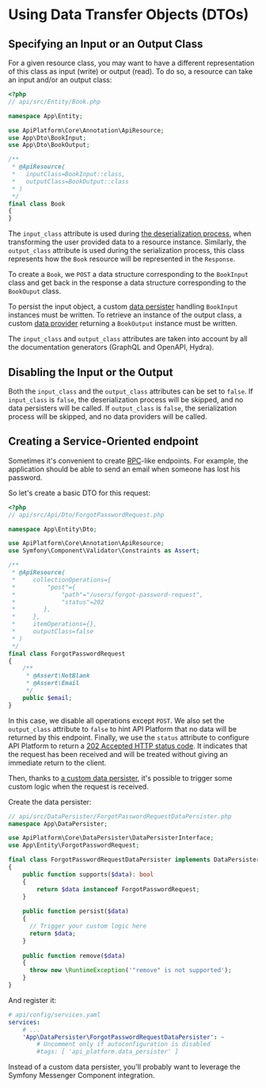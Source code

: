 # Using Data Transfer Objects (DTOs)

## Specifying an Input or an Output Class

For a given resource class, you may want to have a different representation of this class as input (write) or output (read).
To do so, a resource can take an input and/or an output class:

```php
<?php
// api/src/Entity/Book.php

namespace App\Entity;

use ApiPlatform\Core\Annotation\ApiResource;
use App\Dto\BookInput;
use App\Dto\BookOutput;

/**
 * @ApiResource(
 *   inputClass=BookInput::class,
 *   outputClass=BookOutput::class
 * )
 */
final class Book
{
}
```

The `input_class` attribute is used during [the deserialization process](serialization.md), when transforming the user provided data to a resource instance.
Similarly, the `output_class` attribute is used during the serialization process, this class represents how the `Book` resource will be represented in the `Response`.

To create a `Book`, we `POST` a data structure corresponding to the `BookInput` class and get back in the response a data structure corresponding to the `BookOuput` class.

To persist the input object, a custom [data persister](data-persisters.md) handling `BookInput` instances must be written.
To retrieve an instance of the output class, a custom [data provider](data-providers.md) returning a `BookOutput` instance must be written.

The `input_class` and `output_class` attributes are taken into account by all the documentation generators (GraphQL and OpenAPI, Hydra).

## Disabling the Input or the Output

Both the `input_class` and the `output_class` attributes can be set to `false`.
If `input_class` is `false`, the deserialization process will be skipped, and no data persisters will be called.
If `output_class` is `false`, the serialization process will be skipped, and no data providers will be called. 

## Creating a Service-Oriented endpoint

Sometimes it's convenient to create [RPC](https://en.wikipedia.org/wiki/Remote_procedure_call)-like endpoints.
For example, the application should be able to send an email when someone has lost his password.

So let's create a basic DTO for this request:

```php
<?php
// api/src/Api/Dto/ForgotPasswordRequest.php

namespace App\Entity\Dto;

use ApiPlatform\Core\Annotation\ApiResource;
use Symfony\Component\Validator\Constraints as Assert;

/**
 * @ApiResource(
 *     collectionOperations={
 *         "post"={
 *             "path"="/users/forgot-password-request",
 *             "status"=202
 *        },
 *     },
 *     itemOperations={},
 *     outputClass=false
 * )
 */
final class ForgotPasswordRequest
{
    /**
     * @Assert\NotBlank
     * @Assert\Email
     */
    public $email;
}
```

In this case, we disable all operations except `POST`. We also set the `output_class` attribute to `false` to hint API Platform that no data will be returned by this endpoint.
Finally, we use the `status` attribute to configure API Platform to return a [202 Accepted HTTP status code](https://developer.mozilla.org/en-US/docs/Web/HTTP/Status/202).
It indicates that the request has been received and will be treated without giving an immediate return to the client.

Then, thanks to [a custom data persister](data-persisters.md), it's possible to trigger some custom logic when the request is received.

Create the data persister:

```php
// api/src/DataPersister/ForgotPasswordRequestDataPersister.php
namespace App\DataPersister;

use ApiPlatform\Core\DataPersister\DataPersisterInterface;
use App\Entity\ForgotPasswordRequest;

final class ForgotPasswordRequestDataPersister implements DataPersisterInterface
{
    public function supports($data): bool
    {
        return $data instanceof ForgotPasswordRequest;
    }
    
    public function persist($data)
    {
      // Trigger your custom logic here
      return $data;
    }
    
    public function remove($data)
    {
      throw new \RuntimeException('"remove" is not supported');
    }
}
```

And register it:

```yaml
# api/config/services.yaml
services:
    # ...
    'App\DataPersister\ForgotPasswordRequestDataPersister': ~
        # Uncomment only if autoconfiguration is disabled
        #tags: [ 'api_platform.data_persister' ]
```

Instead of a custom data persister, you'll probably want to leverage the Symfony Messenger Component integration.
